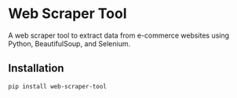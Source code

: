 # Web Scraper Tool

A web scraper tool to extract data from e-commerce websites using Python, BeautifulSoup, and Selenium.

## Installation

```bash
pip install web-scraper-tool